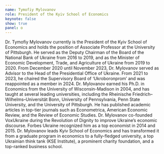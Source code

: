 ```yaml
---
name: Tymofiy Mylovanov
role: President of the Kyiv School of Economics
keynote: false
show: true
panel: o
---
```


Dr. Tymofiy Mylovanov currently is the President of the Kyiv School of Economics and holds the position of Associate Professor at the University of Pittsburgh. He served as the Deputy Chairman of the Board of the National Bank of Ukraine from 2016 to 2019, and as the Minister of Economic Development, Trade, and Agriculture of Ukraine from 2019 to 2020. From December 2020 until November 2023, Dr. Mylovanov served as Advisor to the Head of the Presidential Office of Ukraine. From 2021 to 2023, he chaired the Supervisory Board of ‘Ukroboronprom’ and was reappointed as a member in 2024. Dr. Mylovanov earned his Ph.D. in Economics from the University of Wisconsin-Madison in 2004, and has taught at several leading universities, including the Rheinische Friedrich–Wilhelms–Universität Bonn, University of Pennsylvania, Penn State University, and the University of Pittsburgh. He has published academic articles in top-tier journals such as Econometrica, American Economic Review, and the Review of Economic Studies. Dr. Mylovanov co-founded VoxUkraine during the Revolution of Dignity to improve Ukraine’s economic discourse. Forbes Ukraine recognized him as a top economist in 2014 and 2015. Dr. Mylovanov leads Kyiv School of Economics and has transformed it from a graduate program in economics to a fully-fledged university, a top Ukrainian think tank (KSE Institute), a prominent charity foundation, and a top-ranked business school.
